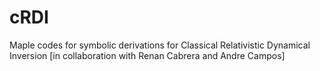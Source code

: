 # cRDI
Maple codes for symbolic derivations for Classical Relativistic Dynamical Inversion [in collaboration with Renan Cabrera and Andre Campos]
